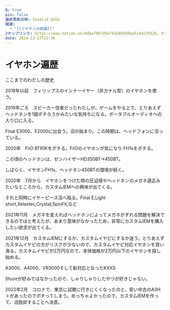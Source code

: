 ```yaml
---
Q: true
pin: false
最終更新日時: Invalid date
関連:
  - "[[イヤホンの結論]]"
2ホップリンク: https://www.notion.so/8dbaf607d5e741b893b0ba5c69c7552b, https://www.notion.so/8ecd8781d786420f8edd309f42350dc4, https://www.notion.so/b7d5cf9a3f224e4ab70881f1c368b950, https://www.notion.so/e0dc1e13b20440df9947f6551386e5f7
date: 2024-12-27T22:36
---
```

# イヤホン遍歴

ここまでのわたしの歴史

2018年以前　フィリップスのインナーイヤー（非カナル型）のイヤホンを使う。

2019年ごろ　スピーカー信者だったわたしが、ゲームをやる上で、とりあえずヘッドホンを1個ポチろうかみたいな気持ちになる。ポータブルオーディオへの入り口に入る。

Final E3000、E2000に出会う。沼の始まり。この時期は、ヘッドフォンに沼っている。

2020年　FiiO BTR1Kをポチる。FiiOのイヤホンが気になり FH1sをポチる。

この頃のヘッドホンは、ゼンハイザーHD350BT→450BT。

しばらく、イヤホンFH1s、ヘッドホン450BTの環境が続く。

2020年　7月から　イヤホンをつけた時の圧迫感やヘッドホンのメガネ適正みたいなところから、カスタムIEMへの興味が出てくる。

それと同時にイヤーピース沼へ陥る。Final E,Light short,Xelastec,Crystal,SpinFit,など

2021年11月　メガネを変えればヘッドホンによってメガネがずれる問題を解決できるのではと考えたが、あまり意味がなかったため、非常にカスタムIEMを購入したい欲求が出てくる。

2021年12月　カスタムIEMにするか、カスタムイヤピにするか迷う。とりあえずカスタムイヤピの方がリスクが少ないので、カスタムイヤピ対応イヤホンを買い漁る。カスタムイヤピが2万円なので、本体価格が2万円以下のイヤホンを探し始める。

A3000、A4000、VR3000そして新対応となったKXXS

Shureが好みではなかったので、しゃりしゃりしたやつが好きじゃない。

2022年2月　コロナで、東京に試聴に行きにくくなったのと、安い中古のA3H＋があったのでポチってしまう。めっちゃよかったので、カスタムIEMを作って、沼脱却することへ決意。
